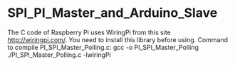 # SPI_PI_Master_and_Arduino_Slave
The C code of Raspberry Pi uses WiringPi from this site http://wiringpi.com/. You need to install this library before using.
Command to compile PI_SPI_Master_Polling.c: 
gcc -o PI_SPI_Master_Polling ./PI_SPI_Master_Polling.c -lwiringPi
